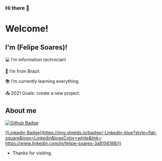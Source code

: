 ### Hi there 👋

# Welcome!

 

## I'm (Felipe Soares)!

 

:computer: I'm information technician!

:house_with_garden: I’m from Brazil.

:books: I’m currently learning everything.

:outbox_tray: 2021 Goals: create a new project.

 

## About me

[![Github Badge](https://img.shields.io/badge/-Github-000?style=flat-square&logo=Github&logoColor=white&link=LINK_GIT)](https://github.com/chucksoares)

[![Linkedin Badge](https://img.shields.io/badge/-LinkedIn-blue?style=flat-square&logo=Linkedin&logoColor=white&link= https://www.linkedin.com/in/felipe-soares-3a8156188/))]( https://www.linkedin.com/in/felipe-soares-3a8156188/)


- Thanks for visiting.


